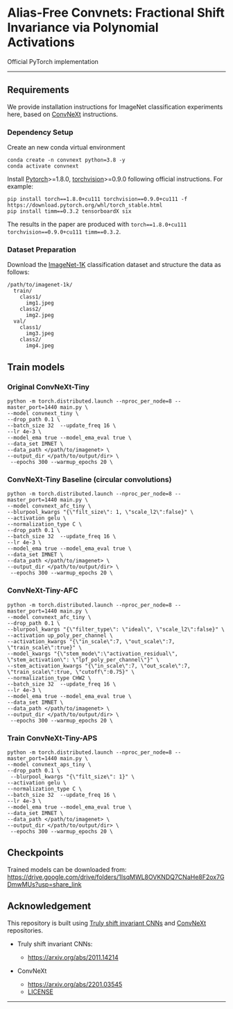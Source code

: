 # Alias-Free Convnets: Fractional Shift Invariance via Polynomial Activations

Official PyTorch implementation

--- 

## Requirements
We provide installation instructions for ImageNet classification experiments here,
based on [ConvNeXt](https://github.com/facebookresearch/ConvNeXt/tree/9a7b47bd6a6c156a8018dbd0c3b36303d4e564af)
instructions.

### Dependency Setup
Create an new conda virtual environment
```
conda create -n convnext python=3.8 -y
conda activate convnext
```

Install [Pytorch](https://pytorch.org/)>=1.8.0, [torchvision](https://pytorch.org/vision/stable/index.html)>=0.9.0 following official instructions. For example:
```
pip install torch==1.8.0+cu111 torchvision==0.9.0+cu111 -f https://download.pytorch.org/whl/torch_stable.html
pip install timm==0.3.2 tensorboardX six
```

The results in the paper are produced with `torch==1.8.0+cu111 torchvision==0.9.0+cu111 timm==0.3.2`.

### Dataset Preparation

Download the [ImageNet-1K](http://image-net.org/) classification dataset and structure the data as follows:
```
/path/to/imagenet-1k/
  train/
    class1/
      img1.jpeg
    class2/
      img2.jpeg
  val/
    class1/
      img3.jpeg
    class2/
      img4.jpeg
```


## Train models

### Original ConvNeXt-Tiny
```
python -m torch.distributed.launch --nproc_per_node=8 --master_port=1440 main.py \
--model convnext_tiny \
--drop_path 0.1 \
--batch_size 32  --update_freq 16 \
--lr 4e-3 \
--model_ema true --model_ema_eval true \
--data_set IMNET \
--data_path </path/to/imagenet> \
--output_dir </path/to/output/dir> \
 --epochs 300 --warmup_epochs 20 \

```

###  ConvNeXt-Tiny Baseline (circular convolutions)

```
python -m torch.distributed.launch --nproc_per_node=8 --master_port=1440 main.py \
--model convnext_afc_tiny \
--blurpool_kwargs "{\"filt_size\": 1, \"scale_l2\":false}" \
--activation gelu \
--normalization_type C \
--drop_path 0.1 \
--batch_size 32  --update_freq 16 \
--lr 4e-3 \
--model_ema true --model_ema_eval true \
--data_set IMNET \
--data_path </path/to/imagenet> \
--output_dir </path/to/output/dir> \
 --epochs 300 --warmup_epochs 20 \

```


###  ConvNeXt-Tiny-AFC

```
python -m torch.distributed.launch --nproc_per_node=8 --master_port=1440 main.py \
--model convnext_afc_tiny \
--drop_path 0.1 \
--blurpool_kwargs "{\"filter_type\": \"ideal\", \"scale_l2\":false}" \
--activation up_poly_per_channel \
--activation_kwargs "{\"in_scale\":7, \"out_scale\":7, \"train_scale\":true}" \
--model_kwargs "{\"stem_mode\":\"activation_residual\", \"stem_activation\": \"lpf_poly_per_channel\"}" \
--stem_activation_kwargs "{\"in_scale\":7, \"out_scale\":7, \"train_scale\":true, \"cutoff\":0.75}" \
--normalization_type CHW2 \
--batch_size 32  --update_freq 16 \
--lr 4e-3 \
--model_ema true --model_ema_eval true \
--data_set IMNET \
--data_path </path/to/imagenet> \
--output_dir </path/to/output/dir> \
 --epochs 300 --warmup_epochs 20 \

```

### Train ConvNeXt-Tiny-APS

```
python -m torch.distributed.launch --nproc_per_node=8 --master_port=1440 main.py \
--model convnext_aps_tiny \
--drop_path 0.1 \
 --blurpool_kwargs "{\"filt_size\": 1}" \
--activation gelu \
--normalization_type C \
--batch_size 32  --update_freq 16 \
--lr 4e-3 \
--model_ema true --model_ema_eval true \
--data_set IMNET \
--data_path </path/to/imagenet> \
--output_dir </path/to/output/dir> \
 --epochs 300 --warmup_epochs 20 \

```


## Checkpoints
 
Trained models can be downloaded from:
https://drive.google.com/drive/folders/1IsqMWL8OVKNDQ7CNaHe8F2ox7GDmwMUs?usp=share_link



## Acknowledgement
This repository is built using [Truly shift invariant CNNs](https://github.com/achaman2/truly_shift_invariant_cnns/tree/9c319a2f4734745b1a8f2375981750867db1078a) 
and [ConvNeXt](https://github.com/facebookresearch/ConvNeXt/tree/9a7b47bd6a6c156a8018dbd0c3b36303d4e564af) repositories.

* Truly shift invariant CNNs: 
  * https://arxiv.org/abs/2011.14214

* ConvNeXt
    * https://arxiv.org/abs/2201.03545
    * [LICENSE](alias_free_convnets/license/convnext_LICENSE.txt)

[//]: # (    * conda version )
[//]: # (Python 3.8	Miniconda3 Linux 64-bit	98.8 MiB	935d72deb16e42739d69644977290395561b7a6db059b316958d97939e9bdf3d)

---
